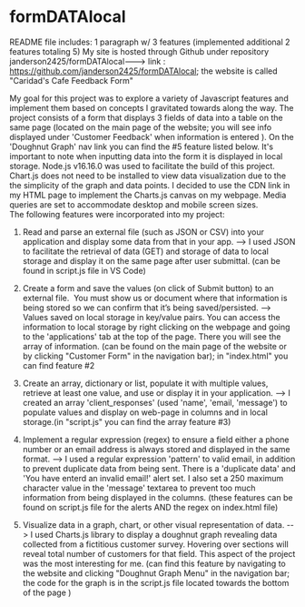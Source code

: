 # formDATAlocal
README file includes: 1 paragraph w/ 3 features (implemented additional 2 features totaling 5) My site is hosted through Github under repository janderson2425/formDATAlocal---> link : https://github.com/janderson2425/formDATAlocal; the website is called "Caridad's Cafe Feedback Form"

My goal for this project was to explore a variety of Javascript features and implement them based on concepts I gravitated towards along the way. The project consists of a form that displays 3 fields of data into a table on the same page (located on the main page of the website; you will see info displayed under 'Customer Feedback' when information is entered ). On the 'Doughnut Graph' nav link you can find the #5 feature listed below. It's important to note when inputting data into the form it is displayed in local storage. Node.js v16.16.0 was used to facilitate the build of this project. Chart.js does not need to be installed to view data visualization due to the the simplicity of the graph and data points. I decided to use the CDN link in my HTML page to implement the Charts.js canvas on my webpage. Media queries are set to accommodate desktop and mobile screen sizes.  
The following features were incorporated into my project:

1. Read and parse an external file (such as JSON or CSV) into your application and display some data from that in your app.
--> I used JSON to facilitate the retrieval of data (GET) and storage of data to local storage and display it on the same page after user submittal. (can be found in script.js file in VS Code)

2. Create a form and save the values (on click of Submit button) to an external file. 
You must show us or document where that information is being stored so we can confirm that it’s being saved/persisted.
--> Values saved on local storage in key/value pairs. You can access the information to local storage by right clicking on the webpage and going to the 'applications' tab at the top of the page. There you will see the array of information. (can be found on the main page of the website or by clicking "Customer Form" in the navigation bar); in "index.html" you can find feature #2

3. Create an array, dictionary or list, populate it with multiple values, retrieve at least one value, and use or display it in your application.
--> I created an array 'client_responses' (used 'name', 'email, 'message') to populate values and display on web-page in columns and in local storage.(in "script.js" you can find the array feature #3)

4. Implement a regular expression (regex) to ensure a field either a phone number or an email address is always stored and displayed in the same format.
--> I used a regular expression 'pattern' to valid email, in addition to prevent duplicate data from being sent. There is a 'duplicate data' and 'You have enterd an invalid email!' alert set. I also set a 250 maximum character value in the 'message' textarea to prevent too much information from being displayed in the columns. (these features can be found on script.js file for the alerts AND the regex on index.html file)

5. Visualize data in a graph, chart, or other visual representation of data.
--> I used Charts.js library to display a doughnut graph revealing data collected from a fictitious customer survey. Hovering over sections will reveal total number of customers for that field. This aspect of the project was the most interesting for me. (can find this feature by navigating to the website and clicking "Doughnut Graph Menu" in the navigation bar; the code for the graph is in the script.js file located towards the bottom of the page )

